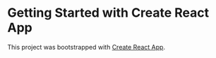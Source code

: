 # Getting Started with Create React App

This project was bootstrapped with [Create React App](https://github.com/facebook/create-react-app).

<!-- https://stackoverflow.com/questions/70445014/module-not-found-error-package-path-is-not-exported-from-package -->
<!-- https://github.com/firebase/quickstart-js/issues/239 -->